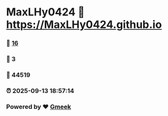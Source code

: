 # MaxLHy0424 :link: https://MaxLHy0424.github.io 
### :page_facing_up: [16](https://MaxLHy0424.github.io/tag.html) 
### :speech_balloon: 3 
### :hibiscus: 44519 
### :alarm_clock: 2025-09-13 18:57:14 
### Powered by :heart: [Gmeek](https://github.com/Meekdai/Gmeek)

